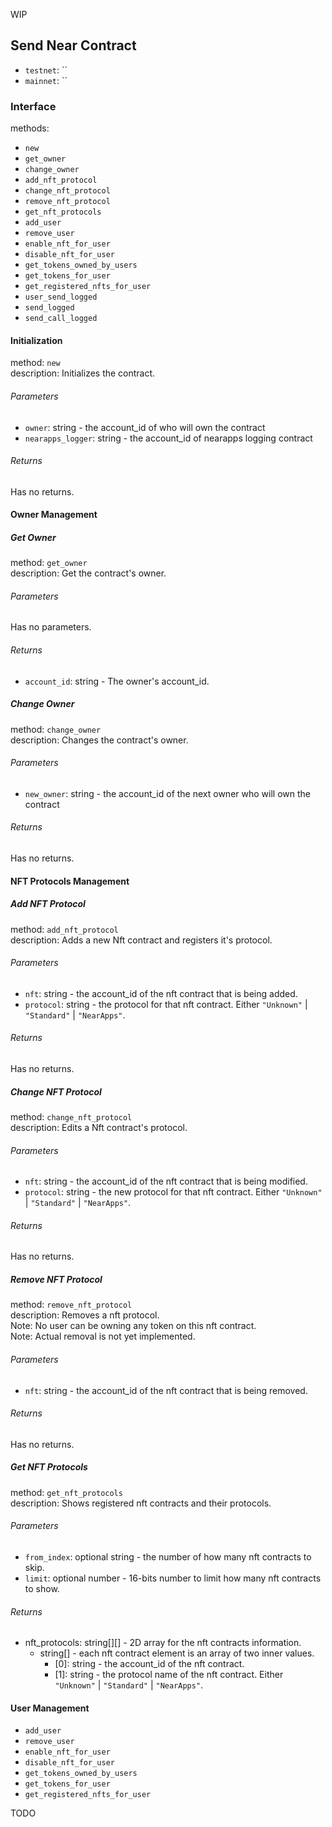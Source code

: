 WIP

## Send Near Contract

- `testnet`: `` 
- `mainnet`: `` 

### Interface

methods:

- `new`
- `get_owner`
- `change_owner`
- `add_nft_protocol`
- `change_nft_protocol`
- `remove_nft_protocol`
- `get_nft_protocols`
- `add_user`
- `remove_user`
- `enable_nft_for_user`
- `disable_nft_for_user`
- `get_tokens_owned_by_users`
- `get_tokens_for_user`
- `get_registered_nfts_for_user`
- `user_send_logged`
- `send_logged`
- `send_call_logged`


#### Initialization

method: `new`  
description: Initializes the contract.

###### Parameters

- `owner`: string - the account_id of who will own the contract
- `nearapps_logger`: string - the account_id of nearapps logging contract


###### Returns

Has no returns.

#### Owner Management

##### Get Owner

method: `get_owner`  
description: Get the contract's owner.

###### Parameters

Has no parameters.

###### Returns

- `account_id`: string - The owner's account_id.

##### Change Owner

method: `change_owner`  
description: Changes the contract's owner.

###### Parameters

- `new_owner`: string - the account_id of the next owner who will own the contract

###### Returns

Has no returns.


#### NFT Protocols Management

##### Add NFT Protocol

method: `add_nft_protocol`  
description: Adds a new Nft contract and registers it's protocol.

###### Parameters

- `nft`: string - the account_id of the nft contract that is being added.
- `protocol`: string - the protocol for that nft contract. Either `"Unknown"` | `"Standard"` | `"NearApps"`.

###### Returns

Has no returns.

##### Change NFT Protocol

method: `change_nft_protocol`  
description: Edits a Nft contract's protocol.


###### Parameters

- `nft`: string - the account_id of the nft contract that is being modified.
- `protocol`: string - the new protocol for that nft contract. Either `"Unknown"` | `"Standard"` | `"NearApps"`.

###### Returns

Has no returns.

##### Remove NFT Protocol

method: `remove_nft_protocol`  
description: Removes a nft protocol.  
Note: No user can be owning any token on this nft contract.  
Note: Actual removal is not yet implemented.

###### Parameters

- `nft`: string - the account_id of the nft contract that is being removed.

###### Returns

Has no returns.

##### Get NFT Protocols

method: `get_nft_protocols`  
description: Shows registered nft contracts and their protocols.

###### Parameters

- `from_index`: optional string - the number of how many nft contracts to skip.
- `limit`: optional number - 16-bits number to limit how many nft contracts to show.

###### Returns

- nft_protocols: string[][] - 2D array for the nft contracts information.
    - string[] - each nft contract element is an array of two inner values.
        - [0]: string - the account_id of the nft contract.
        - [1]: string - the protocol name of the nft contract. Either `"Unknown"` | `"Standard"` | `"NearApps"`.


#### User Management


- `add_user`
- `remove_user`
- `enable_nft_for_user`
- `disable_nft_for_user`
- `get_tokens_owned_by_users`
- `get_tokens_for_user`
- `get_registered_nfts_for_user`


TODO

